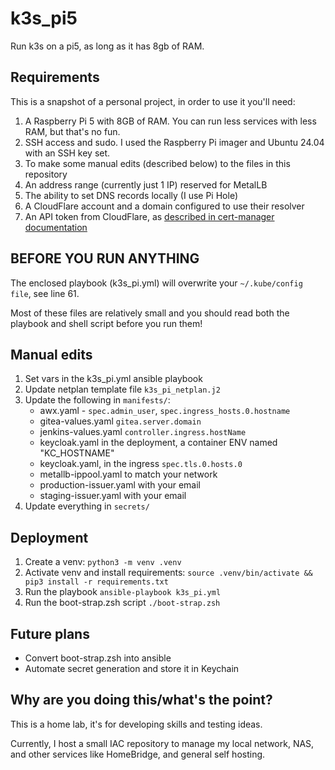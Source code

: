 # k3s_pi5

Run k3s on a pi5, as long as it has 8gb of RAM.


## Requirements

This is a snapshot of a personal project, in order to use it you'll need:

1. A Raspberry Pi 5 with 8GB of RAM.  You can run less services with less RAM, but that's no fun.
2. SSH access and sudo.  I used the Raspberry Pi imager and Ubuntu 24.04 with an SSH key set.
3. To make some manual edits (described below) to the files in this repository
4. An address range (currently just 1 IP) reserved for MetalLB
5. The ability to set DNS records locally (I use Pi Hole)
6. A CloudFlare account and a domain configured to use their resolver
7. An API token from CloudFlare, as [described in cert-manager documentation](https://cert-manager.io/docs/configuration/acme/dns01/cloudflare/#api-tokens)

## BEFORE YOU RUN ANYTHING

The enclosed playbook (k3s_pi.yml) will overwrite your `~/.kube/config file`, see line 61.

Most of these files are relatively small and you should read both the playbook and shell script
before you run them!

## Manual edits

1. Set vars in the k3s_pi.yml ansible playbook
2. Update netplan template file `k3s_pi_netplan.j2`
3. Update the following in `manifests/`:
    * awx.yaml - `spec.admin_user`, `spec.ingress_hosts.0.hostname`
    * gitea-values.yaml `gitea.server.domain`
    * jenkins-values.yaml `controller.ingress.hostName`
    * keycloak.yaml in the deployment, a container ENV named "KC_HOSTNAME"
    * keycloak.yaml, in the ingress `spec.tls.0.hosts.0`
    * metallb-ippool.yaml to match your network
    * production-issuer.yaml with your email
    * staging-issuer.yaml with your email
4. Update everything in `secrets/`

## Deployment

1. Create a venv:
    `python3 -m venv .venv`
2. Activate venv and install requirements:
	`source .venv/bin/activate && pip3 install -r requirements.txt`
3. Run the playbook
    `ansible-playbook k3s_pi.yml`
4. Run the boot-strap.zsh script
    `./boot-strap.zsh`

## Future plans

* Convert boot-strap.zsh into ansible
* Automate secret generation and store it in Keychain

## Why are you doing this/what's the point?

This is a home lab, it's for developing skills and testing ideas.

Currently, I host a small IAC repository to manage my local network, NAS, and other
services like HomeBridge, and general self hosting.
